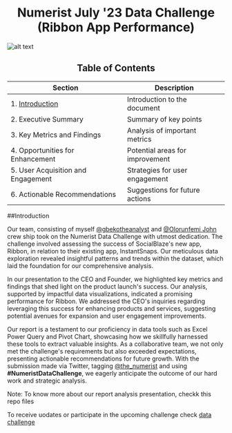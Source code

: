 <h1 align="center">Numerist July '23 Data Challenge (Ribbon App Performance)
</h1>

![alt text](https://github.com/Gbekoilias/Numerist-July-23-Data-Challenge-Ribbon-App-Performance-/blob/main/Numerist%20Cover%20Photo.png?raw=true)  

<h2 align="center"> Table of Contents
</h2>

| Section                           | Description                          |
| --------------------------------- | ------------------------------------ |
| 1. [Introduction](#Introduction)                   | Introduction to the document         |
| 2. Executive Summary              | Summary of key points                |
| 3. Key Metrics and Findings       | Analysis of important metrics        |
| 4. Opportunities for Enhancement  | Potential areas for improvement      |
| 5. User Acquisition and Engagement| Strategies for user engagement       |
| 6. Actionable Recommendations     | Suggestions for future actions       |

##Introduction

Our team, consisting of myself <a href="https://twitter.com/Gbekoilias">@gbekotheanalyst</a>  and <a href="https://twitter.com/Gbekoilias">@Olorunfemi John</a> crew ship took on the Numerist Data Challenge with utmost dedication. The challenge involved assessing the success of SocialBlaze's new app, Ribbon, in relation to their existing app, InstantSnaps. Our meticulous data exploration revealed insightful patterns and trends within the dataset, which laid the foundation for our comprehensive analysis.

In our presentation to the CEO and Founder, we highlighted key metrics and findings that shed light on the product launch's success. Our analysis, supported by impactful data visualizations, indicated a promising performance for Ribbon. We addressed the CEO's inquiries regarding leveraging this success for enhancing products and services, suggesting potential avenues for expansion and user engagement improvements.




Our report is a testament to our proficiency in data tools such as Excel Power Query and Pivot Chart, showcasing how we skillfully harnessed these tools to extract valuable insights. As a collaborative team, we not only met the challenge's requirements but also exceeded expectations, presenting actionable recommendations for future growth. With the submission made via Twitter, tagging <a href="https://twitter.com/the_numerist">@the_numerist</a> and using <strong>#NumeristDataChallenge</strong>, we eagerly anticipate the outcome of our hard work and strategic analysis.

Note: 
To know more about our report analysis presentation, checkk this repo files
 
To receive uodates or participate in the upcoming challenge check <a href="https://www.numerist.co.uk/data-challenge_1">data challenge</a>
